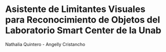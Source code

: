 # Asistente de Limitantes Visuales para Reconocimiento de Objetos del Laboratorio Smart Center de la Unab
Nathalia Quintero - Angelly Cristancho
